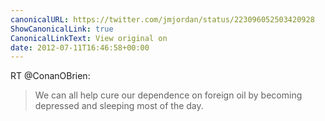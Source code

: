 ```yaml
---
canonicalURL: https://twitter.com/jmjordan/status/223096052503420928
ShowCanonicalLink: true
CanonicalLinkText: View original on
date: 2012-07-11T16:46:58+00:00
---
```

RT @ConanOBrien:
> We can all help cure our dependence on foreign oil by becoming depressed and sleeping most of the day.